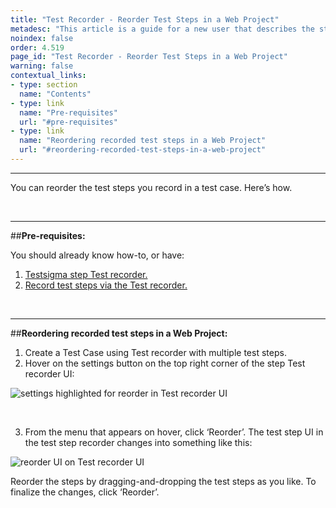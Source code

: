 ```yaml
---
title: "Test Recorder - Reorder Test Steps in a Web Project"
metadesc: "This article is a guide for a new user that describes the step-by-step workflow to reorder recorded test steps in a Web Project via Testsigma’s test recorder UI. "
noindex: false
order: 4.519
page_id: "Test Recorder - Reorder Test Steps in a Web Project"
warning: false
contextual_links:
- type: section
  name: "Contents"
- type: link
  name: "Pre-requisites"
  url: "#pre-requisites"
- type: link
  name: "Reordering recorded test steps in a Web Project"
  url: "#reordering-recorded-test-steps-in-a-web-project"
---
```


---

You can reorder the test steps you record in a test case. Here’s how.

&emsp;

---
##**Pre-requisites:**

 You should already know how-to, or have:

 1. [Testsigma step Test recorder.](https://testsigma.com/docs/test-step-recorder/install-chrome-extension/)
 2. [Record test steps via the Test recorder.](https://testsigma.com/docs/test-cases/create-steps-recorder/web-apps/overview/)

&emsp;

---

##**Reordering recorded test steps in a Web Project:**

 1. Create a Test Case using Test recorder with multiple test steps.
 2. Hover on the settings button on the top right corner of the step Test recorder UI:

![settings highlighted for reorder in Test recorder UI](https://docs.testsigma.com/images/reorder/settings-highlighted-reorder-recorder-testsigma.png)

&emsp;


 3. From the menu that appears on hover, click ‘Reorder’. The test step UI in the test step recorder changes into something like this:

![reorder UI on Test recorder UI](https://docs.testsigma.com/images/reorder/reorder-ui-testsigma-recorder-ui.png)

Reorder the steps by dragging-and-dropping the test steps as you like. To finalize the changes, click ‘Reorder’. 




